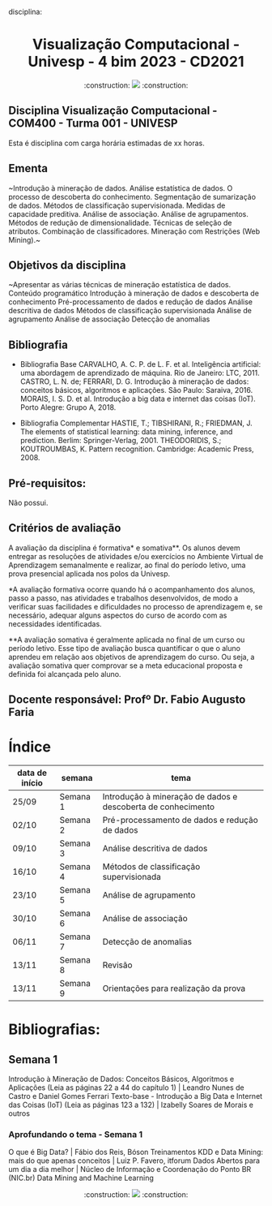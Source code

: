 disciplina: 
<h1 align="center"> Visualização Computacional - Univesp - 4 bim 2023 - CD2021 </h1>

<p align="center">
  :construction:
<img loading="lazy" src="http://img.shields.io/static/v1?label=STATUS&message=EM%20DESENVOLVIMENTO&color=GREEN&style=for-the-badge"/>
  :construction:
</p>

## Disciplina Visualização Computacional - COM400 - Turma 001 - UNIVESP
Esta é disciplina com carga horária estimadas de xx horas. 

## Ementa
~Introdução à mineração de dados. Análise estatística de dados. O processo de descoberta do conhecimento. Segmentação de sumarização de dados. Métodos de classificação supervisionada. Medidas de capacidade preditiva. Análise de associação. Análise de agrupamentos. Métodos de redução de dimensionalidade. Técnicas de seleção de atributos. Combinação de classificadores. Mineração com Restrições (Web Mining).~

## Objetivos da disciplina
~Apresentar as várias técnicas de mineração estatística de dados.
Conteúdo programático
    Introdução à mineração de dados e descoberta de conhecimento
    Pré-processamento de dados e redução de dados
    Análise descritiva de dados
    Métodos de classificação supervisionada
    Análise de agrupamento
    Análise de associação
    Detecção de anomalias

## Bibliografia
* Bibliografia Base
    CARVALHO, A. C. P. de L. F. et al. Inteligência artificial: uma abordagem de aprendizado de máquina. Rio de Janeiro: LTC, 2011.
    CASTRO, L. N. de; FERRARI, D. G. Introdução à mineração de dados: conceitos básicos, algoritmos e aplicações. São Paulo: Saraiva, 2016.
    MORAIS, I. S. D. et al. Introdução a big data e internet das coisas (IoT). Porto Alegre: Grupo A, 2018.

* Bibliografia Complementar
    HASTIE, T.; TIBSHIRANI, R.; FRIEDMAN, J. The elements of statistical learning: data mining, inference, and prediction. Berlim: Springer-Verlag, 2001.
    THEODORIDIS, S.; KOUTROUMBAS, K. Pattern recognition. Cambridge: Academic Press, 2008.

## Pré-requisitos: 
Não possui.

## Critérios de avaliação
A avaliação da disciplina é formativa* e somativa**. 
Os alunos devem entregar as resoluções de atividades e/ou exercícios no Ambiente Virtual de Aprendizagem semanalmente e realizar, ao final do período letivo, uma prova presencial aplicada nos polos da Univesp.

*A avaliação formativa ocorre quando há o acompanhamento dos alunos, passo a passo, nas atividades e trabalhos desenvolvidos, de modo a verificar suas facilidades e dificuldades no processo de aprendizagem e, se necessário, adequar alguns aspectos do curso de acordo com as necessidades identificadas.

**A avaliação somativa é geralmente aplicada no final de um curso ou período letivo. Esse tipo de avaliação busca quantificar o que o aluno aprendeu em relação aos objetivos de aprendizagem do curso. Ou seja, a avaliação somativa quer comprovar se a meta educacional proposta e definida foi alcançada pelo aluno.

## Docente responsável: Profº Dr. Fabio Augusto Faria

# Índice 

| data de início | semana | tema |
| ----------- | ----------- | ----------- |
| 25/09| Semana 1 | Introdução à mineração de dados e descoberta de conhecimento
| 02/10| Semana 2 | Pré-processamento de dados e redução de dados |
| 09/10| Semana 3 | Análise descritiva de dados |
| 16/10| Semana 4 | Métodos de classificação supervisionada |
| 23/10| Semana 5 | Análise de agrupamento |
| 30/10| Semana 6 | Análise de associação |
| 06/11| Semana 7 | Detecção de anomalias |
| 13/11| Semana 8 | Revisão |
| 13/11| Semana 9 | Orientações para realização da prova |.


# Bibliografias:

## Semana 1
Introdução à Mineração de Dados: Conceitos Básicos, Algoritmos e Aplicações (Leia as páginas 22 a 44 do capítulo 1) | Leandro Nunes de Castro e Daniel Gomes Ferrari
Texto-base - Introdução a Big Data e Internet das Coisas (IoT) (Leia as páginas 123 a 132) | Izabelly Soares de Morais e outros
### Aprofundando o tema - Semana 1 
O que é Big Data? | Fábio dos Reis, Bóson Treinamentos
KDD e Data Mining: mais do que apenas conceitos | Luiz P. Favero, itforum
Dados Abertos para um dia a dia melhor | Núcleo de Informação e Coordenação do Ponto BR (NIC.br)
Data Mining and Machine Learning


<p align="center">
  :construction:
<img loading="lazy" src="http://img.shields.io/static/v1?label=STATUS&message=EM%20DESENVOLVIMENTO&color=GREEN&style=for-the-badge"/>
  :construction:
</p>

